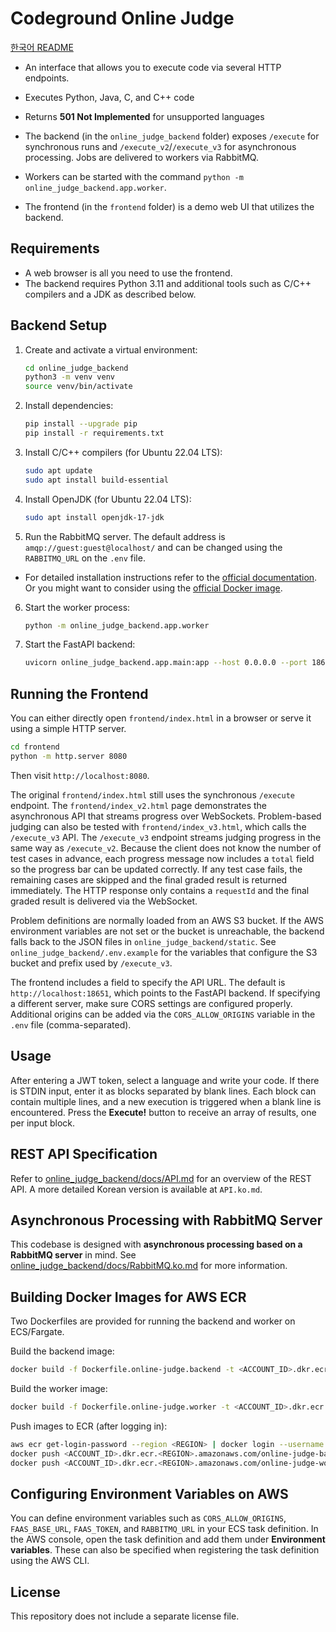 # Codeground Online Judge

[한국어 README](README.ko.md)

- An interface that allows you to execute code via several HTTP endpoints.

- Executes Python, Java, C, and C++ code
- Returns **501 Not Implemented** for unsupported languages
- The backend (in the `online_judge_backend` folder) exposes `/execute` for synchronous
  runs and `/execute_v2`/`/execute_v3` for asynchronous processing. Jobs are delivered
  to workers via RabbitMQ.
- Workers can be started with the command `python -m online_judge_backend.app.worker`.
- The frontend (in the `frontend` folder) is a demo web UI that utilizes the backend.

## Requirements
- A web browser is all you need to use the frontend.
- The backend requires Python 3.11 and additional tools such as C/C++ compilers and a JDK as described below.

## Backend Setup
1. Create and activate a virtual environment:
   ```bash
   cd online_judge_backend
   python3 -m venv venv
   source venv/bin/activate
   ```
2. Install dependencies:
   ```bash
   pip install --upgrade pip
   pip install -r requirements.txt
   ```
3. Install C/C++ compilers (for Ubuntu 22.04 LTS):
   ```bash
   sudo apt update
   sudo apt install build-essential
   ```
4. Install OpenJDK (for Ubuntu 22.04 LTS):
   ```bash
   sudo apt install openjdk-17-jdk
   ```
5. Run the RabbitMQ server. The default address is `amqp://guest:guest@localhost/` and can be changed using the `RABBITMQ_URL` on the `.env` file.

- For detailed installation instructions refer to the [official documentation](https://www.rabbitmq.com/docs/install-debian). Or you might want to consider using the [official Docker image](https://hub.docker.com/_/rabbitmq).

6. Start the worker process:
   ```bash
   python -m online_judge_backend.app.worker
   ```
7. Start the FastAPI backend:
   ```bash
   uvicorn online_judge_backend.app.main:app --host 0.0.0.0 --port 18651
   ```

## Running the Frontend
You can either directly open `frontend/index.html` in a browser or serve it using a simple HTTP server.

```bash
cd frontend
python -m http.server 8080
```
Then visit `http://localhost:8080`.

The original `frontend/index.html` still uses the synchronous `/execute`
endpoint. The `frontend/index_v2.html` page demonstrates the asynchronous API
that streams progress over WebSockets. Problem-based judging can also be
tested with `frontend/index_v3.html`, which calls the `/execute_v3` API. The
`/execute_v3` endpoint streams judging progress in the same way as
`/execute_v2`. Because the client does not know the number of test cases in
advance, each progress message now includes a `total` field so the progress bar
can be updated correctly. If any test case fails, the remaining cases are skipped
and the final graded result is returned immediately. The HTTP response only
contains a `requestId` and the final graded result is delivered via the
WebSocket.

Problem definitions are normally loaded from an AWS S3 bucket. If the AWS
environment variables are not set or the bucket is unreachable, the backend
falls back to the JSON files in `online_judge_backend/static`. See
`online_judge_backend/.env.example` for the variables that configure the S3
bucket and prefix used by `/execute_v3`.

The frontend includes a field to specify the API URL. The default is `http://localhost:18651`, which points to the FastAPI backend. If specifying a different server, make sure CORS settings are configured properly. Additional origins can be added via the `CORS_ALLOW_ORIGINS` variable in the `.env` file (comma-separated).

## Usage
After entering a JWT token, select a language and write your code. If there is STDIN input, enter it as blocks separated by blank lines. Each block can contain multiple lines, and a new execution is triggered when a blank line is encountered. Press the **Execute!** button to receive an array of results, one per input block.

## REST API Specification
Refer to [online_judge_backend/docs/API.md](online_judge_backend/docs/API.md) for an overview of the REST API. A more detailed Korean version is available at `API.ko.md`.

## Asynchronous Processing with RabbitMQ Server
This codebase is designed with **asynchronous processing based on a RabbitMQ server** in mind. See [online_judge_backend/docs/RabbitMQ.ko.md](online_judge_backend/docs/RabbitMQ.ko.md) for more information.

## Building Docker Images for AWS ECR
Two Dockerfiles are provided for running the backend and worker on ECS/Fargate.

Build the backend image:

```bash
docker build -f Dockerfile.online-judge.backend -t <ACCOUNT_ID>.dkr.ecr.<REGION>.amazonaws.com/online-judge-backend:latest .
```

Build the worker image:

```bash
docker build -f Dockerfile.online-judge.worker -t <ACCOUNT_ID>.dkr.ecr.<REGION>.amazonaws.com/online-judge-worker:latest .
```

Push images to ECR (after logging in):

```bash
aws ecr get-login-password --region <REGION> | docker login --username AWS --password-stdin <ACCOUNT_ID>.dkr.ecr.<REGION>.amazonaws.com
docker push <ACCOUNT_ID>.dkr.ecr.<REGION>.amazonaws.com/online-judge-backend:latest
docker push <ACCOUNT_ID>.dkr.ecr.<REGION>.amazonaws.com/online-judge-worker:latest
```

## Configuring Environment Variables on AWS
You can define environment variables such as `CORS_ALLOW_ORIGINS`, `FAAS_BASE_URL`, `FAAS_TOKEN`, and `RABBITMQ_URL` in your ECS task definition. In the AWS console, open the task definition and add them under **Environment variables**. These can also be specified when registering the task definition using the AWS CLI.

## License
This repository does not include a separate license file.
